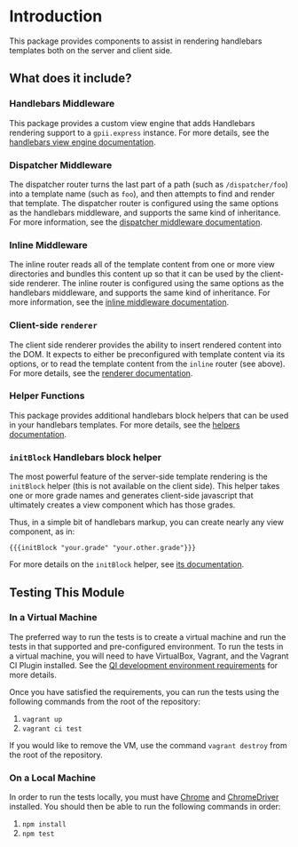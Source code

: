 # Introduction

This package provides components to assist in rendering handlebars templates both on the server and client side.

## What does it include?

### Handlebars Middleware

This package provides a custom view engine that adds Handlebars rendering support to a `gpii.express` instance.
For more details, see the [handlebars view engine documentation](docs/handlebars.md).

### Dispatcher Middleware

The dispatcher router turns the last part of a path (such as `/dispatcher/foo`) into a template name (such as `foo`),
and then attempts to find and render that template.  The dispatcher router is configured using the same options as the
handlebars middleware, and supports the same kind of inheritance.  For more information, see the [dispatcher middleware
documentation](docs/dispatcher.md).

### Inline Middleware

The inline router reads all of the template content from one or more view directories and bundles this content up so
that it can be used by the client-side renderer.  The inline router is configured using the same options as the
handlebars middleware, and supports the same kind of inheritance.  For more information, see the [inline middleware
documentation](docs/inline.md).

### Client-side `renderer`

The client side renderer provides the ability to insert rendered content into the DOM.  It expects to either be
preconfigured with template content via its options, or to read the template content from the `inline` router (see
above).  For more details, see the [renderer documentation](docs/renderer.md).

### Helper Functions

This package provides additional handlebars block helpers that can be used in your handlebars templates.  For more
details, see the [helpers documentation](docs/helper.md).

### `initBlock` Handlebars block helper

The most powerful feature of the server-side template rendering is the `initBlock` helper (this is not available on the
client side).  This helper takes one or more grade names and generates client-side javascript that ultimately creates a
view component which has those grades.

Thus, in a simple bit of handlebars markup, you can create nearly any view component, as in:

    {{{initBlock "your.grade" "your.other.grade"}}}

For more details on the `initBlock` helper,  see [its documentation](docs/initBlock.md).

## Testing This Module

### In a Virtual Machine

The preferred way to run the tests is to create a virtual machine and run the tests in that supported and
pre-configured environment.  To run the tests in a virtual machine, you will need to have VirtualBox, Vagrant, and the
Vagrant CI Plugin installed.  See the [QI development environment
requirements](https://github.com/GPII/qi-development-environments/#requirements) for more details.

Once you have satisfied the requirements, you can run the tests using the following commands from the root of the
repository:

1. `vagrant up`
2. `vagrant ci test`

If you would like to remove the VM, use the command `vagrant destroy` from the root of the repository.

### On a Local Machine

In order to run the tests locally, you must have [Chrome](https://www.google.com/chrome/) and
[ChromeDriver](https://sites.google.com/a/chromium.org/chromedriver/) installed.  You should then be able to run the
following commands in order:

1. `npm install`
2. `npm test`